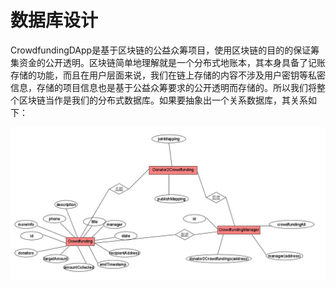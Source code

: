 # 数据库设计

CrowdfundingDApp是基于区块链的公益众筹项目，使用区块链的目的的保证筹集资金的公开透明。区块链简单地理解就是一个分布式地账本，其本身具备了记账存储的功能，而且在用户层面来说，我们在链上存储的内容不涉及用户密钥等私密信息，存储的项目信息也是基于公益众筹要求的公开透明而存储的。所以我们将整个区块链当作是我们的分布式数据库。如果要抽象出一个关系数据库，其关系如下：

![](https://github.com/Vilinz/CrowdfundingDAppDocs/raw/master/imgs/5-2-1.jpg)

